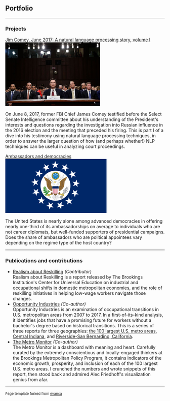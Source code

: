 ## Portfolio

---

### Projects 

[Jim Comey, June 2017: A natural language processing story, volume I](/comey_page)  
<img src="images/comey_testimony.jpg?raw=true" width="300" height="200">  
  
On June 8, 2017, former FBI Chief James Comey testified before the Select Senate Intelligence committee about his understanding of the President's interests and questions regarding the investigation into Russian influence in the 2016 election and the meeting that preceded his firing. This is part I of a dive into his testimony using natural language processing techniques, in order to answer the larger question of how (and perhaps whether!) NLP techniques can be useful in analyzing court proceedings.

[Ambassadors and democracies](/ambassadors)  
<img src="images/ambassadors.png?raw=true" width = "320" height = "170">
  
The United States is nearly alone among advanced democracies in offering nearly one-third of its ambassadorships on average to individuals who are not career diplomats, but well-funded supporters of presidential campaigns. Does the share of ambassadors who are political appointees vary depending on the regime type of the host country?
  
---
<!--
[Project 3 Title](http://example.com/)
[Congressional](/sample_page)  
[Project 2 Title](/pdf/sample_presentation.pdf)
-->

### Publications and contributions

- [Realism about Reskilling](https://www.brookings.edu/research/realism-about-reskilling/) *(Contributor)*  
Realism about Reskilling is a report released by The Brookings Institution's Center for Universal Education on industrial and occupational shifts in domestic metropolitan economies, and the role of reskilling initiatives in helping low-wage workers navigate those changes.
- [Opportunity Industries](https://www.brookings.edu/research/opportunity-industries/) *(Co-author)*  
Opportunity Industries is an examination of occupational transitions in U.S. metropolitan areas from 2007 to 2017. In a first-of-its-kind analysis, it identifies jobs that have a promising future for workers without a bachelor's degree based on historical transitions. This is a series of three reports for three geographies: [the 100 largest U.S. metro areas](https://www.brookings.edu/research/opportunity-industries/), [Central Indiana](https://www.brookings.edu/research/advancing-opportunity-in-central-indiana/), and [Riverside-San Bernardino, California](https://www.brookings.edu/research/advancing-opportunity-in-californias-inland-empire/).
- [The Metro Monitor](https://www.brookings.edu/research/metro-monitor-2019-inclusion-remains-elusive-amid-widespread-metro-growth-and-rising-prosperity/) *(Co-author)*  
The Metro Monitor is a dashboard with meaning and heart. Carefully curated by the extremely conscientious and locally-engaged thinkers at the Brookings Metropolitan Policy Program, it contains indicators of the economic growth, prosperity, and inclusion of each of the 100 largest U.S. metro areas. I crunched the numbers and wrote snippets of this report, then stood back and admired Alec Friedhoff's visualization genius from afar.
  
---
<p style="font-size:11px">Page template forked from <a href="https://github.com/evanca/quick-portfolio">evanca</a></p>
<!-- Remove above link if you don't want to attibute -->
